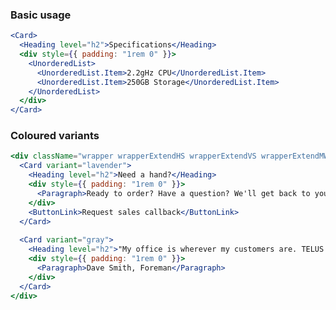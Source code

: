 ### Basic usage

```jsx
<Card>
  <Heading level="h2">Specifications</Heading>
  <div style={{ padding: "1rem 0" }}>
    <UnorderedList>
      <UnorderedList.Item>2.2gHz CPU</UnorderedList.Item>
      <UnorderedList.Item>250GB Storage</UnorderedList.Item>
    </UnorderedList>
  </div>
</Card>
```

### Coloured variants

```jsx {"props": {"className": "docs__layout-horizontally docs__horizontal-spacing docs__max-width400 docs__vertical-spacing"}}
<div className="wrapper wrapperExtendHS wrapperExtendVS wrapperExtendMW">
  <Card variant="lavender">
    <Heading level="h2">Need a hand?</Heading>
    <div style={{ padding: "1rem 0" }}>
      <Paragraph>Ready to order? Have a question? We'll get back to you, with volume discounts available to larger accounts.</Paragraph>
    </div>
    <ButtonLink>Request sales callback</ButtonLink>
  </Card>
    
  <Card variant="gray">
    <Heading level="h2">"My office is wherever my customers are. TELUS helps me stay connected whether I'm making a sale or doing payroll."</Heading>
    <div style={{ padding: "1rem 0" }}>
      <Paragraph>Dave Smith, Foreman</Paragraph>
    </div>
  </Card>
</div>
```
